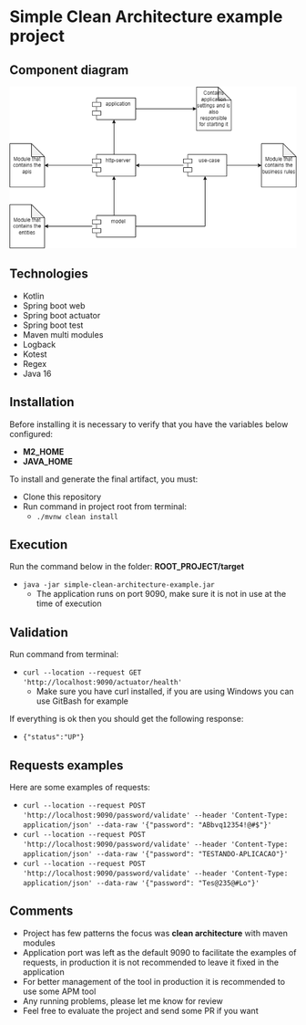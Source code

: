 # Simple Clean Architecture example project

## Component diagram
![Component Diagram](misc/component_diagram.png)

## Technologies
* Kotlin
* Spring boot web
* Spring boot actuator
* Spring boot test
* Maven multi modules
* Logback
* Kotest
* Regex
* Java 16

## Installation
Before installing it is necessary to verify that you have the variables below configured:
* **M2_HOME**
* **JAVA_HOME**

To install and generate the final artifact, you must:
* Clone this repository
* Run command in project root from terminal:
  * ```./mvnw clean install```

## Execution
Run the command below in the folder: **ROOT_PROJECT/target** 
* ```java -jar simple-clean-architecture-example.jar```
  * The application runs on port 9090, make sure it is not in use at the time of execution

## Validation
Run command from terminal:
* ```curl --location --request GET 'http://localhost:9090/actuator/health'```
  * Make sure you have curl installed, if you are using Windows you can use GitBash for example

If everything is ok then you should get the following response:
  * ```{"status":"UP"}```


## Requests examples
Here are some examples of requests:
* ```curl --location --request POST 'http://localhost:9090/password/validate' --header 'Content-Type: application/json' --data-raw '{"password": "ABbvq12354!@#$"}'```
* ```curl --location --request POST 'http://localhost:9090/password/validate' --header 'Content-Type: application/json' --data-raw '{"password": "TESTANDO-APLICACAO"}'```
* ```curl --location --request POST 'http://localhost:9090/password/validate' --header 'Content-Type: application/json' --data-raw '{"password": "Tes@235@#Lo"}'```

## Comments
* Project has few patterns the focus was **clean architecture** with maven modules
* Application port was left as the default 9090 to facilitate the examples of requests, in production it is not recommended to leave it fixed in the application
* For better management of the tool in production it is recommended to use some APM tool
* Any running problems, please let me know for review
* Feel free to evaluate the project and send some PR if you want